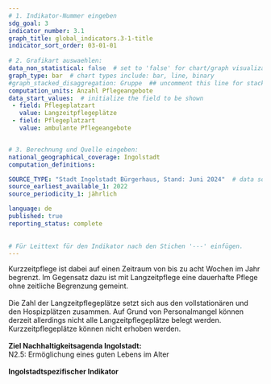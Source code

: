 ```yaml
---
# 1. Indikator-Nummer eingeben 
sdg_goal: 3 
indicator_number: 3.1
graph_title: global_indicators.3-1-title
indicator_sort_order: 03-01-01
 
# 2. Grafikart auswaehlen: 
data_non_statistical: false  # set to 'false' for chart/graph visualization 
graph_type: bar  # chart types include: bar, line, binary 
#graph_stacked_disaggregation: Gruppe  ## uncomment this line for stacked bars. eplace 'Geschlecht' with the field of aggregation. 
computation_units: Anzahl Pflegeangebote 
data_start_values:  # initialize the field to be shown  
 - field: Pflegeplatzart 
   value: Langzeitpflegeplätze
 - field: Pflegeplatzart
   value: ambulante Pflegeangebote


# 3. Berechnung und Quelle eingeben: 
national_geographical_coverage: Ingolstadt 
computation_definitions: 

SOURCE_TYPE: "Stadt Ingolstadt Bürgerhaus, Stand: Juni 2024"  # data source  
source_earliest_available_1: 2022
source_periodicity_1: jährlich

language: de   
published: true 
reporting_status: complete
 
 
# Für Leittext für den Indikator nach den Stichen '---' einfügen. 
---
```

Kurzzeitpflege ist dabei auf einen Zeitraum von bis zu acht Wochen im Jahr begrenzt. Im Gegensatz dazu ist mit Langzeitpflege eine dauerhafte Pflege ohne zeitliche Begrenzung gemeint. <br>
<br>
Die Zahl der Langzeitpflegeplätze setzt sich aus den vollstationären und den Hospizplätzen zusammen. Auf Grund von Personalmangel können derzeit allerdings nicht alle Langzeitpflegeplätze belegt werden. Kurzzeitpflegeplätze können nicht erhoben werden.<br>
<br>
<b>Ziel Nachhaltigkeitsagenda Ingolstadt:</b><br>
N2.5: Ermöglichung eines guten Lebens im Alter<br>
<br>
<b>Ingolstadtspezifischer Indikator</b>
